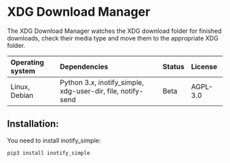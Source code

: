 # XDG Download Manager

The XDG Download Manager watches the XDG download folder for finished downloads, check their media type and move them to the appropriate XDG folder.

| Operating system | Dependencies                                                | Status | License  |
| :--------------- | :---------------------------------------------------------- | :----- | :------- |
| Linux, Debian    | Python 3.x, inotify_simple, xdg-user-dir, file, notify-send | Beta   | AGPL-3.0 |

## Installation:

You need to install inotify_simple:

```
pip3 install inotify_simple
```

